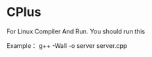 # CPlus


For Linux Compiler And Run.
You should run this 

Example：
g++ -Wall -o server server.cpp
